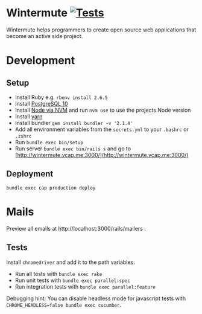 # Wintermute [![Tests](https://github.com/neonmate/wintermute/workflows/Tests/badge.svg)](https://github.com/neonmate/wintermute/actions)
Wintermute helps programmers to create open source web applications that become an active side project.

# Development

## Setup

- Install Ruby e.g. `rbenv install 2.6.5`
- Install [PostgreSQL 10](https://www.postgresql.org/download/)
- Install [Node via NVM](https://github.com/nvm-sh/nvm#install--update-script) and run `nvm use` to use the projects Node version
- Install [yarn](https://yarnpkg.com/lang/en/docs/install/)
- Install bundler `gem install bundler -v '2.1.4'`
- Add all environment variables from the `secrets.yml` to your `.bashrc` or `.zshrc`
- Run `bundle exec bin/setup`
- Run server `bundle exec bin/rails s` and go to [http://wintermute.vcap.me:3000/](http://wintermute.vcap.me:3000/)

## Deployment

```
bundle exec cap production deploy
```

# Mails

Preview all emails at http://localhost:3000/rails/mailers .

## Tests

Install `chromedriver` and add it to the path variables.

- Run all tests with `bundle exec rake`
- Run unit tests with `bundle exec parallel:spec`
- Run integration tests with `bundle exec parallel:feature`

Debugging hint: You can disable headless mode for javascript tests with `CHROME_HEADLESS=false bundle exec cucumber`.
